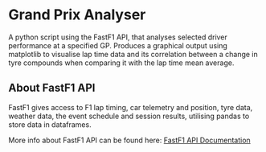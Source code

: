 # Grand Prix Analyser
A python script using the FastF1 API, that analyses selected driver performance at a specified GP. Produces a graphical output using matplotlib to visualise lap time data and its correlation between a change in tyre compounds when comparing it with the lap time mean average.

## About FastF1 API 
FastF1 gives access to F1 lap timing, car telemetry and position, tyre data, weather data, the event schedule and session results, utilising pandas to store data in dataframes.

More info about FastF1 API can be found here: [FastF1 API Documentation](https://docs.fastf1.dev/)
